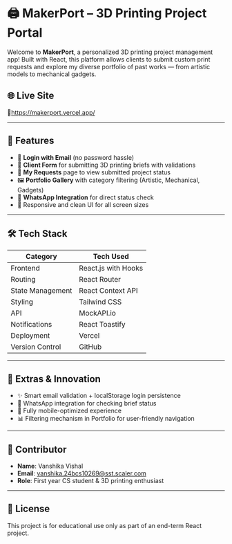 # 🖨️ MakerPort – 3D Printing Project Portal

Welcome to **MakerPort**, a personalized 3D printing project management app! Built with React, this platform allows clients to submit custom print requests and explore my diverse portfolio of past works — from artistic models to mechanical gadgets.

## 🌐 Live Site

🔗https://makerport.vercel.app/

---

## 🚀 Features

- 🔐 **Login with Email** (no password hassle)
- 📝 **Client Form** for submitting 3D printing briefs with validations
- 🧾 **My Requests** page to view submitted project status
- 🖼️ **Portfolio Gallery** with category filtering (Artistic, Mechanical, Gadgets)
- 💬 **WhatsApp Integration** for direct status check
- 🧠 Responsive and clean UI for all screen sizes

---

## 🛠️ Tech Stack

| Category            | Tech Used                        |
|---------------------|----------------------------------|
| Frontend            | React.js with Hooks              |
| Routing             | React Router                     |
| State Management    | React Context API                |
| Styling             | Tailwind CSS                     |
| API                 | MockAPI.io                       |
| Notifications       | React Toastify                   |
| Deployment          | Vercel                           |
| Version Control     | GitHub                           |

---

## 🧠 Extras & Innovation

- ✨ Smart email validation + localStorage login persistence  
- 📱 WhatsApp integration for checking brief status  
- 🌙 Fully mobile-optimized experience  
- 📊 Filtering mechanism in Portfolio for user-friendly navigation
---

## 👤 Contributor

- **Name**: Vanshika Vishal  
- **Email**: vanshika.24bcs10269@sst.scaler.com  
- **Role**: First year CS student & 3D printing enthusiast

---

## 📄 License

This project is for educational use only as part of an end-term React project.

